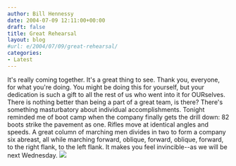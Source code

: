 ```yaml
---
author: Bill Hennessy
date: 2004-07-09 12:11:00+00:00
draft: false
title: Great Rehearsal
layout: blog
#url: e/2004/07/09/great-rehearsal/
categories:
- Latest
---
```


It's really coming together.  It's a great thing to see.  Thank you, everyone, for what you're doing.  You might be doing this for yourself, but your dedication is such a gift to all the rest of us who went into it for OURselves.  There is nothing better than being a part of a great team, is there?  There's something masturbatory about individual accomplishments.  Tonight reminded me of boot camp when the company finally gets the drill down: 82 boots strike the pavement as one.  Rifles move at identical angles and speeds.  A great column of marching men divides in two to form a company six abreast, all while marching forward, oblique, forward, oblique, forward, to the right flank, to the left flank.  It makes you feel invincible--as we will be next Wednesday.  ![](https://blog.billhennessy.com/aggbug.aspx?PostID=701)

